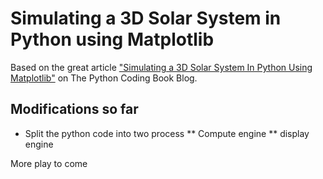 # Simulating a 3D Solar System in Python using Matplotlib

Based on the great article ["Simulating a 3D Solar System In Python Using Matplotlib"](https://thepythoncodingbook.com/2021/12/11/simulating-3d-solar-system-python-matplotlib/) on The Python Coding Book Blog.


## Modifications so far

* Split the python code into two process
** Compute engine
** display engine

More play to come


